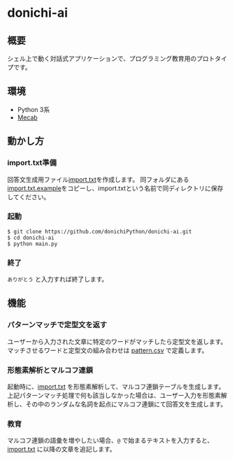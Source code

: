 # donichi-ai

## 概要

シェル上で動く対話式アプリケーションで、プログラミング教育用のプロトタイプです。

## 環境

- Python 3系  
- [Mecab](http://taku910.github.io/mecab/)

## 動かし方

### import.txt準備

回答文生成用ファイル[import.txt](/library/import.txt)を作成します。
同フォルダにある[import.txt.example](/library/import.txt.example)をコピーし、import.txtという名前で同ディレクトリに保存してください。

### 起動

```console
$ git clone https://github.com/donichiPython/donichi-ai.git
$ cd donichi-ai
$ python main.py
```

### 終了

`ありがとう` と入力すれば終了します。

## 機能

### パターンマッチで定型文を返す

ユーザーから入力された文章に特定のワードがマッチしたら定型文を返します。マッチさせるワードと定型文の組み合わせは [pattern.csv](/libraty/pattern.csv) で定義します。

### 形態素解析とマルコフ連鎖

起動時に、[import.txt](/library/import.txt) を形態素解析して、マルコフ連鎖テーブルを生成します。上記パターンマッチ処理で何も該当しなかった場合は、ユーザー入力を形態素解析し、その中のランダムな名詞を起点にマルコフ連鎖にて回答文を生成します。

### 教育

マルコフ連鎖の語彙を増やしたい場合、`@` で始まるテキストを入力すると、[import.txt](/library/import.txt) に以降の文章を追記します。

